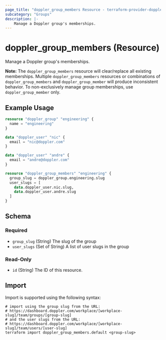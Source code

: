 ```yaml
---
page_title: "doppler_group_members Resource - terraform-provider-doppler"
subcategory: "Groups"
description: |-
	Manage a Doppler group's memberships.
---
```


# doppler_group_members (Resource)

Manage a Doppler group's memberships.

**Note:** The `doppler_group_members` resource will clear/replace all existing memberships.
Multiple `doppler_group_members` resources or combinations of `doppler_group_members` and `doppler_group_member` will produce inconsistent behavior.
To non-exclusively manage group memberships, use `doppler_group_member` only.

## Example Usage

```terraform
resource "doppler_group" "engineering" {
  name = "engineering"
}

data "doppler_user" "nic" {
  email = "nic@doppler.com"
}

data "doppler_user" "andre" {
  email = "andre@doppler.com"
}

resource "doppler_group_members" "engineering" {
  group_slug = doppler_group.engineering.slug
  user_slugs = [
    data.doppler_user.nic.slug,
    data.doppler_user.andre.slug
  ]
}
```

<!-- schema generated by tfplugindocs -->
## Schema

### Required

- `group_slug` (String) The slug of the group
- `user_slugs` (Set of String) A list of user slugs in the group

### Read-Only

- `id` (String) The ID of this resource.

## Import

Import is supported using the following syntax:

```shell
# import using the group slug from the URL:
# https://dashboard.doppler.com/workplace/[workplace-slug]/team/groups/[group-slug]
# and the user slugs from the URL:
# https://dashboard.doppler.com/workplace/[workplace-slug]/team/users/[user-slug]
terraform import doppler_group_members.default <group-slug>
```
